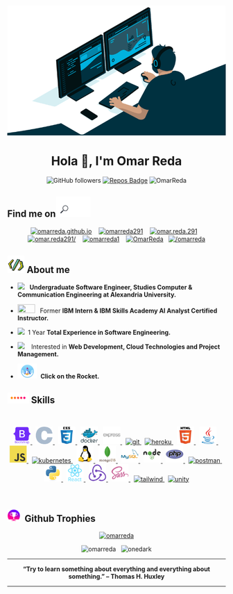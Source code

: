 
<p align="center">
<img src="https://github.com/OmarReda/OmarReda/blob/master/Heading3.gif">
</p>
  
<h1 align="center">Hola 👋, I'm Omar Reda</h1>
<div align="center"> 

![GitHub followers](https://img.shields.io/github/followers/OmarReda?label=Followers)
[![Repos Badge](https://badges.pufler.dev/repos/OmarReda)](https://badges.pufler.dev)
<img src="https://komarev.com/ghpvc/?username=OmarReda&label=Profile%20views&color=0e75b6&style=flat" alt="OmarReda" />

</div>

<h2>Find me on<img width="80" src="https://github.com/OmarReda/OmarReda/blob/master/find.gif"> </h2>
<p align="center"> 
<a href="https://omarreda.github.io" target="blank"><img align="center" src="https://cdn.jsdelivr.net/npm/simple-icons@3.0.1/icons/googleearth.svg" alt="omarreda.github.io" height="33" width="33" /></a> &nbsp;&nbsp;
<a href="https://linkedin.com/in/omarreda291" target="blank"><img align="center" src="https://cdn.jsdelivr.net/npm/simple-icons@3.0.1/icons/linkedin.svg" alt="omarreda291" height="33" width="33" /></a> &nbsp;&nbsp;
<a href="https://fb.com/omar.reda.291" target="blank"><img align="center" src="https://cdn.jsdelivr.net/npm/simple-icons@3.0.1/icons/facebook.svg" alt="omar.reda.291" height="35" width="35" /></a> &nbsp;&nbsp;
<a href="https://instagram.com/omar.reda291/" target="blank"><img align="center" src="https://cdn.jsdelivr.net/npm/simple-icons@3.0.1/icons/instagram.svg" alt="omar.reda291/" height="35" width="35" /></a> &nbsp;&nbsp;
<a href="https://www.behance.net/omarreda1" target="blank"><img align="center" src="https://cdn.jsdelivr.net/npm/simple-icons@3.0.1/icons/behance.svg" alt="omarreda1" height="40" width="40" /></a> &nbsp;&nbsp;
<a href="https://github.com/OmarReda" target="blank"><img align="center" src="https://cdn.jsdelivr.net/npm/simple-icons@3.0.1/icons/github.svg" alt="OmarReda" height="35" width="35" /></a>&nbsp;&nbsp;
<a href="https://dev.to//omarreda" target="blank"><img align="center" src="https://cdn.jsdelivr.net/npm/simple-icons@3.0.1/icons/dev-dot-to.svg" alt="/omarreda" height="45" width="40" /></a>
</p>
  
<h2><img width="40" src="https://github.com/OmarReda/OmarReda/blob/master/source.gif"> About me</h2> 

  - <img width="40" src="https://i.dlpng.com/static/png/5516567-transparent-graduation-cap-transparent-graduation-cap-clipart-graduation-cap-transparent-920_569_preview.png">&nbsp;&nbsp; **Undergraduate Software Engineer, Studies Computer & Communication Engineering at Alexandria University.**
    
  - <img width="40" height="20" src="https://www.hecbusinessgame.com/media/IBM-Logo-PNG-Transparent-1024x446.png">&nbsp;&nbsp; Former **IBM Intern & IBM Skills Academy AI Analyst Certified Instructor.**
  
  - <img width="40" src="https://www.internshipwala.com/img/comp.png">&nbsp; 1 Year **Total Experience in Software Engineering.**
  
  - <img width="35" src="https://img.icons8.com/cotton/2x/laptop-coding.png">&nbsp;&nbsp;&nbsp; Interested in **Web Development, Cloud Technologies and Project Management.**

  - <a href="https://github.com/OmarReda/Discovery"><img width="45" src="https://github.com/OmarReda/OmarReda/blob/master/discovery.gif"></a> &nbsp;<strong>Click on the Rocket.</strong>
  

<h2> <img width="50" src="https://github.com/OmarReda/OmarReda/blob/master/skills2.gif"> Skills</h2> &nbsp; 

<p align="center">
<a href="https://getbootstrap.com" target="_blank"> <img src="https://raw.githubusercontent.com/devicons/devicon/master/icons/bootstrap/bootstrap-plain-wordmark.svg" alt="bootstrap" width="40" height="40"/> </a> &nbsp; <a href="https://www.cprogramming.com/" target="_blank"> <img src="https://raw.githubusercontent.com/devicons/devicon/master/icons/c/c-original.svg" alt="c" width="40" height="40"/> </a> &nbsp; <a href="https://www.w3schools.com/css/" target="_blank"> <img src="https://raw.githubusercontent.com/devicons/devicon/master/icons/css3/css3-original-wordmark.svg" alt="css3" width="40" height="40"/> </a> &nbsp; <a href="https://www.docker.com/" target="_blank"> <img src="https://raw.githubusercontent.com/devicons/devicon/master/icons/docker/docker-original-wordmark.svg" alt="docker" width="40" height="40"/> </a> &nbsp; <a href="https://expressjs.com" target="_blank"> <img src="https://raw.githubusercontent.com/devicons/devicon/master/icons/express/express-original-wordmark.svg" alt="express" width="40" height="40"/> </a> &nbsp; <a href="https://git-scm.com/" target="_blank"> <img src="https://www.vectorlogo.zone/logos/git-scm/git-scm-icon.svg" alt="git" width="40" height="40"/> </a> &nbsp; <a href="https://heroku.com" target="_blank"> <img src="https://www.vectorlogo.zone/logos/heroku/heroku-icon.svg" alt="heroku" width="40" height="40"/> </a> &nbsp; <a href="https://www.w3.org/html/" target="_blank"> <img src="https://raw.githubusercontent.com/devicons/devicon/master/icons/html5/html5-original-wordmark.svg" alt="html5" width="40" height="40"/> </a> &nbsp; <a href="https://www.java.com" target="_blank"> <img src="https://raw.githubusercontent.com/devicons/devicon/master/icons/java/java-original.svg" alt="java" width="40" height="40"/> </a> &nbsp; <a href="https://developer.mozilla.org/en-US/docs/Web/JavaScript" target="_blank"> <img src="https://raw.githubusercontent.com/devicons/devicon/master/icons/javascript/javascript-original.svg" alt="javascript" width="40" height="40"/> </a> &nbsp; <a href="https://kubernetes.io" target="_blank"> <img src="https://www.vectorlogo.zone/logos/kubernetes/kubernetes-icon.svg" alt="kubernetes" width="40" height="40"/> </a> &nbsp; <a href="https://www.linux.org/" target="_blank"> <img src="https://raw.githubusercontent.com/devicons/devicon/master/icons/linux/linux-original.svg" alt="linux" width="40" height="40"/> </a> &nbsp; <a href="https://www.mongodb.com/" target="_blank"> <img src="https://raw.githubusercontent.com/devicons/devicon/master/icons/mongodb/mongodb-original-wordmark.svg" alt="mongodb" width="40" height="40"/> </a> &nbsp; <a href="https://www.mysql.com/" target="_blank"> <img src="https://raw.githubusercontent.com/devicons/devicon/master/icons/mysql/mysql-original-wordmark.svg" alt="mysql" width="40" height="40"/> </a> &nbsp; <a href="https://nodejs.org" target="_blank"> <img src="https://raw.githubusercontent.com/devicons/devicon/master/icons/nodejs/nodejs-original-wordmark.svg" alt="nodejs" width="40" height="40"/> </a> &nbsp; <a href="https://www.php.net" target="_blank"> <img src="https://raw.githubusercontent.com/devicons/devicon/master/icons/php/php-original.svg" alt="php" width="40" height="40"/> </a> &nbsp; <a href="https://postman.com" target="_blank"> <img src="https://www.vectorlogo.zone/logos/getpostman/getpostman-icon.svg" alt="postman" width="40" height="40"/> </a> &nbsp; <a href="https://www.python.org" target="_blank"> <img src="https://raw.githubusercontent.com/devicons/devicon/master/icons/python/python-original.svg" alt="python" width="40" height="40"/> </a> &nbsp; <a href="https://reactjs.org/" target="_blank"> <img src="https://raw.githubusercontent.com/devicons/devicon/master/icons/react/react-original-wordmark.svg" alt="react" width="40" height="40"/> </a> &nbsp; <a href="https://redux.js.org" target="_blank"> <img src="https://raw.githubusercontent.com/devicons/devicon/master/icons/redux/redux-original.svg" alt="redux" width="40" height="40"/> </a> &nbsp; <a href="https://sass-lang.com" target="_blank"> <img src="https://raw.githubusercontent.com/devicons/devicon/master/icons/sass/sass-original.svg" alt="sass" width="40" height="40"/> </a> &nbsp; <a href="https://tailwindcss.com/" target="_blank"> <img src="https://www.vectorlogo.zone/logos/tailwindcss/tailwindcss-icon.svg" alt="tailwind" width="40" height="40"/> </a> &nbsp; <a href="https://unity.com/" target="_blank"> <img src="https://www.vectorlogo.zone/logos/unity3d/unity3d-icon.svg" alt="unity" width="40" height="40"/> </a>
</p>

<br/>

<h2> <img width="30" src="https://github.com/OmarReda/OmarReda/blob/master/trophy.png">&nbsp; Github Trophies</h2>

<p align="center"> <a href="https://github.com/ryo-ma/github-profile-trophy"><img src="https://github-profile-trophy.vercel.app/?username=omarreda&theme=dracula" alt="omarreda" /></a> </p>

<p align="center"><img src="https://github-readme-stats.vercel.app/api/top-langs?username=omarreda&show_icons=true&theme=radical&locale=en&layout=compact" width="375" alt="omarreda" /> &nbsp; <img src="https://github-readme-stats.vercel.app/api?username=omarreda&show_icons=true&theme=radical" width="450" alt="onedark" /></p>

 
<hr>
<p align="center"><strong>“Try to learn something about everything and everything about something.” – Thomas H. Huxley</strong></p>
<hr>

<!--
**OmarReda/OmarReda** is a ✨ _special_ ✨ repository because its `README.md` (this file) appears on your GitHub profile.

